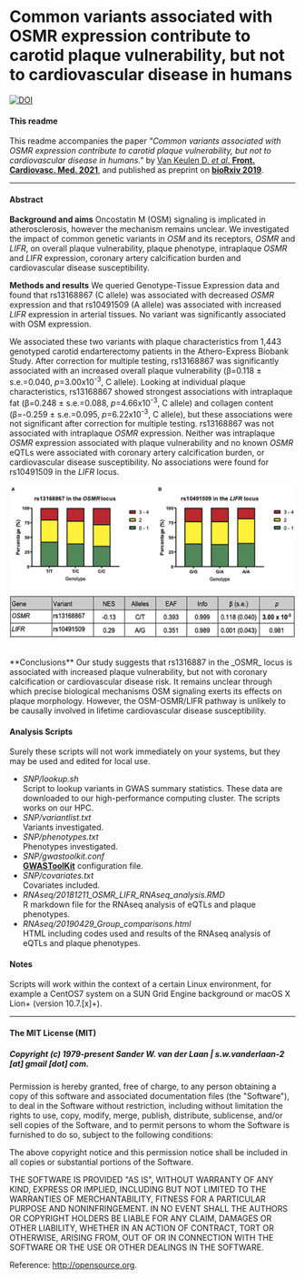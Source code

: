 Common variants associated with OSMR expression contribute to carotid plaque vulnerability, but not to cardiovascular disease in humans
===========================================================

[![DOI](https://zenodo.org/badge/283594863.svg)](https://zenodo.org/badge/latestdoi/283594863)

#### This readme
This readme accompanies the paper _"Common variants associated with OSMR expression contribute to carotid plaque vulnerability, but not to cardiovascular disease in humans."_ by [Van Keulen D. *et al*. **Front. Cardiovasc. Med. 2021**](https://doi.org/10.3389/fcvm.2021.658915), and published as preprint on [**bioRxiv 2019**](https://doi.org/10.1101/576793).

--------------

#### Abstract

**Background and aims**
Oncostatin M (OSM) signaling is implicated in atherosclerosis, however the mechanism remains unclear. We investigated the impact of common genetic variants in _OSM_ and its receptors, _OSMR_ and _LIFR_, on overall plaque vulnerability, plaque phenotype, intraplaque _OSMR_ and _LIFR_ expression, coronary artery calcification burden and cardiovascular disease susceptibility.

**Methods and results**
We queried Genotype-Tissue Expression data and found that rs13168867 (C allele) was associated with decreased _OSMR_ expression and that rs10491509 (A allele) was associated with increased _LIFR_ expression in arterial tissues. No variant was significantly associated with OSM expression.

We associated these two variants with plaque characteristics from 1,443 genotyped carotid endarterectomy patients in the Athero-Express Biobank Study. After correction for multiple testing, rs13168867 was significantly associated with an increased overall plaque vulnerability (β=0.118 ± s.e.=0.040, _p_=3.00x10<sup>-3</sup>, C allele). Looking at individual plaque characteristics, rs13168867 showed strongest associations with intraplaque fat (β=0.248 ± s.e.=0.088, _p_=4.66x10<sup>-3</sup>, C allele) and collagen content (β=-0.259 ± s.e.=0.095, _p_=6.22x10<sup>-3</sup>, C allele), but these associations were not significant after correction for multiple testing. rs13168867 was not associated with intraplaque _OSMR_ expression. Neither was intraplaque _OSMR_ expression associated with plaque vulnerability and no known _OSMR_ eQTLs were associated with coronary artery calcification burden, or cardiovascular disease susceptibility. No associations were found for rs10491509 in the _LIFR_ locus.  

![**Association of OSMR and LIFR variants with overall plaque vulnerability.** Adapted from [Van Keulen D. *et al*. **Front. Cardiovasc. Med. 2021**](https://doi.org/10.3389/fcvm.2021.658915)](images/figure2.jpg)


<br>
**Conclusions**
Our study suggests that rs1316887 in the _OSMR_ locus is associated with increased plaque vulnerability, but not with coronary calcification or cardiovascular disease risk. It remains unclear through which precise biological mechanisms OSM signaling exerts its effects on plaque morphology. However, the OSM-OSMR/LIFR pathway is unlikely to be causally involved in lifetime cardiovascular disease susceptibility.

<br>

#### Analysis Scripts
Surely these scripts will not work immediately on your systems, but they may be used and edited for local use.
 
- *SNP/lookup.sh*</br>
Script to lookup variants in GWAS summary statistics. These data are downloaded to our high-performance computing cluster. The scripts works on our HPC.
- *SNP/variantlist.txt*</br>
Variants investigated.
- *SNP/phenotypes.txt*</br>
Phenotypes investigated.
- *SNP/gwastoolkit.conf*</br>
[**GWASToolKit**](https://github.com/swvanderlaan/GWASToolKit) configuration file.
- *SNP/covariates.txt*</br>
Covariates included.
- *RNAseq/20181211_OSMR_LIFR_RNAseq_analysis.RMD*</br>
R markdown file for the RNAseq analysis of eQTLs and plaque phenotypes.
- *RNAseq/20190429_Group_comparisons.html*</br>
HTML including codes used and results of the RNAseq analysis of eQTLs and plaque phenotypes.

#### Notes
Scripts will work within the context of a certain Linux environment, for example a CentOS7 system on a SUN Grid Engine background or macOS X Lion+ (version 10.7.[x]+). 


--------------

#### The MIT License (MIT)
##### Copyright (c) 1979-present Sander W. van der Laan | s.w.vanderlaan-2 [at] gmail [dot] com.

Permission is hereby granted, free of charge, to any person obtaining a copy of this software and associated documentation files (the "Software"), to deal in the Software without restriction, including without limitation the rights to use, copy, modify, merge, publish, distribute, sublicense, and/or sell copies of the Software, and to permit persons to whom the Software is furnished to do so, subject to the following conditions:   

The above copyright notice and this permission notice shall be included in all copies or substantial portions of the Software.

THE SOFTWARE IS PROVIDED "AS IS", WITHOUT WARRANTY OF ANY KIND, EXPRESS OR IMPLIED, INCLUDING BUT NOT LIMITED TO THE WARRANTIES OF MERCHANTABILITY, FITNESS FOR A PARTICULAR PURPOSE AND NONINFRINGEMENT. IN NO EVENT SHALL THE AUTHORS OR COPYRIGHT HOLDERS BE LIABLE FOR ANY CLAIM, DAMAGES OR OTHER LIABILITY, WHETHER IN AN ACTION OF CONTRACT, TORT OR OTHERWISE, ARISING FROM, OUT OF OR IN CONNECTION WITH THE SOFTWARE OR THE USE OR OTHER DEALINGS IN THE SOFTWARE.

Reference: http://opensource.org.
